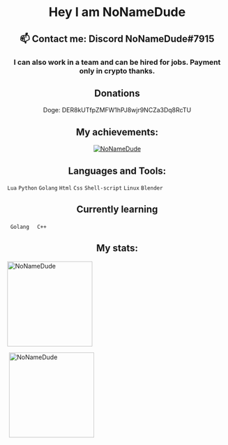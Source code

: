 <h1 align="center">Hey I am NoNameDude</h1>
<h2 align="center"> 📫 Contact me: Discord NoNameDude#7915</h2>
<h3 align="center">I can also work in a team and can be hired for jobs. Payment only in crypto thanks.</h3>
<h2 align="center">Donations</h2>
<p align="center">Doge: DER8kUTfpZMFW1hPJ8wjr9NCZa3Dq8RcTU</p>
<h2 align="center"> My achievements:</h2>
<p align="center"> <a href="https://github.com/ryo-ma/github-profile-trophy"><img src="https://github-profile-trophy.vercel.app/?username=NoNameDude&row=1&column=7&theme=discord" alt="NoNameDude" /></a> </p>

<h2 align="center"> Languages and Tools:</h2>

<Code>Lua</code>
<Code>Python</code>
<Code>Golang</code>
<Code>Html</code>
<Code>Css</code>
<Code>Shell-script</code>
<Code>Linux</code>
<Code>Blender</code>

<h2 align="center">Currently learning</h2>

<code> Golang </code>
<code> C++ </code>

<h2 align="center"> My stats:</h2>
<p><img  src="https://github-readme-stats.vercel.app/api/top-langs?username=NoNameDude&show_icons=true&locale=en&layout=compact" alt="NoNameDude" height="195" /></p>

<p>&nbsp;<img src="https://github-readme-stats.vercel.app/api?username=NoNameDude&show_icons=true&locale=en" alt="NoNameDude" height="195" /></p>
